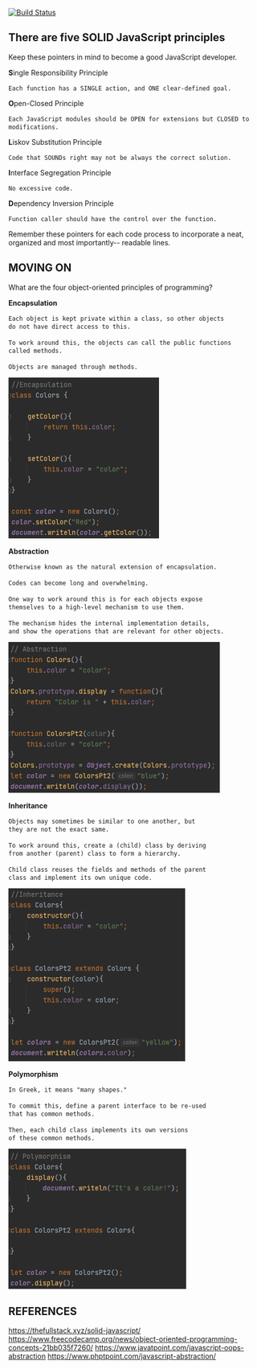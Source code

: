 [![Build Status](https://travis-ci.com/cl598/is219oopprinciples.svg?branch=master)](https://travis-ci.com/cl598/is219oopprinciples)

There are five **SOLID** JavaScript principles
----------------------------------------------
Keep these pointers in mind to become a good JavaScript developer.

**S**ingle Responsibility Principle

    Each function has a SINGLE action, and ONE clear-defined goal.

**O**pen-Closed Principle

    Each JavaScript modules should be OPEN for extensions but CLOSED to modifications.

**L**iskov Substitution Principle

    Code that SOUNDs right may not be always the correct solution.

**I**nterface Segregation Principle

    No excessive code.

**D**ependency Inversion Principle

    Function caller should have the control over the function.

Remember these pointers for each code process to incorporate a neat, organized and
most importantly-- readable lines.

**MOVING ON**
-------------

What are the four object-oriented principles of programming?

**Encapsulation**

    Each object is kept private within a class, so other objects
    do not have direct access to this.

    To work around this, the objects can call the public functions
    called methods.

    Objects are managed through methods.

![encapsulation](/imgs/encap.png)

**Abstraction**

    Otherwise known as the natural extension of encapsulation.

    Codes can become long and overwhelming.
    
    One way to work around this is for each objects expose
    themselves to a high-level mechanism to use them.

    The mechanism hides the internal implementation details,
    and show the operations that are relevant for other objects.

![abstraction](/imgs/abstract.png)

**Inheritance**

    Objects may sometimes be similar to one another, but
    they are not the exact same.

    To work around this, create a (child) class by deriving
    from another (parent) class to form a hierarchy.

    Child class reuses the fields and methods of the parent
    class and implement its own unique code.

![inheritance](/imgs/inherit.png)

**Polymorphism**

    In Greek, it means "many shapes."

    To commit this, define a parent interface to be re-used
    that has common methods.

    Then, each child class implements its own versions
    of these common methods.

![polymorphism](/imgs/poly.png)

**REFERENCES**
--------------
https://thefullstack.xyz/solid-javascript/
https://www.freecodecamp.org/news/object-oriented-programming-concepts-21bb035f7260/
https://www.javatpoint.com/javascript-oops-abstraction
https://www.phptpoint.com/javascript-abstraction/
